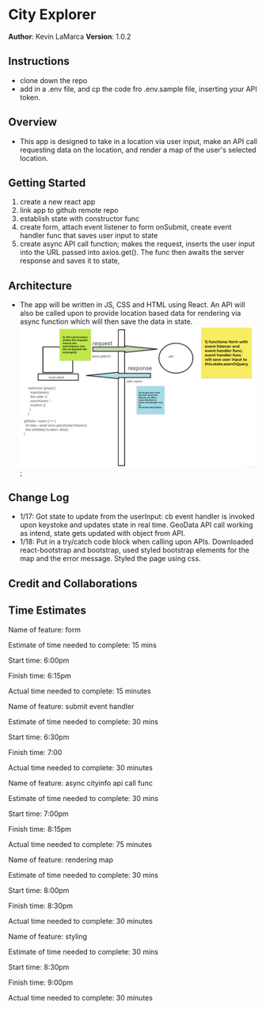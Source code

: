 # City Explorer

**Author**: Kevin LaMarca
**Version**: 1.0.2 

## Instructions
- clone down the repo
- add in a .env file, and cp the code fro  .env.sample file, inserting your API token.

## Overview
- This app is designed to take in a location via user input, make an API call requesting data on the location, and render a map of the user's selected location.

## Getting Started
1. create a new react app
2. link app to github remote repo
3. establish state with constructor func
4. create form, attach event listener to form onSubmit, create event handler func that saves user input to state
5. create async API call function; makes the request, inserts the user input into the URL passed into axios.get(). The func then awaits the server response and saves it to state, 

## Architecture
- The app will be written in JS, CSS and HTML using React. An API will also be called upon to provide location based data for rendering via async function which will then save the data in state. 
![image](/public/dataFlow.png);

## Change Log
- 1/17: Got state to update from the userInput: cb event handler is invoked upon keystoke and updates state in real time. GeoData API call working as intend, state gets updated with object from API.
- 1/18: Put in a try/catch code block when calling upon APIs. Downloaded react-bootstrap and bootstrap, used styled bootstrap elements for the map and the error message. Styled the page using css.

## Credit and Collaborations


## Time Estimates

Name of feature: form

Estimate of time needed to complete: 15 mins

Start time: 6:00pm

Finish time: 6:15pm

Actual time needed to complete: 15 minutes

Name of feature: submit event handler

Estimate of time needed to complete: 30 mins

Start time: 6:30pm

Finish time: 7:00

Actual time needed to complete: 30 minutes

Name of feature: async cityinfo api call func

Estimate of time needed to complete: 30 mins

Start time: 7:00pm

Finish time: 8:15pm

Actual time needed to complete: 75 minutes

Name of feature: rendering map

Estimate of time needed to complete: 30 mins

Start time: 8:00pm

Finish time: 8:30pm

Actual time needed to complete: 30 minutes

Name of feature: styling 

Estimate of time needed to complete: 30 mins

Start time: 8:30pm

Finish time: 9:00pm

Actual time needed to complete: 30 minutes
